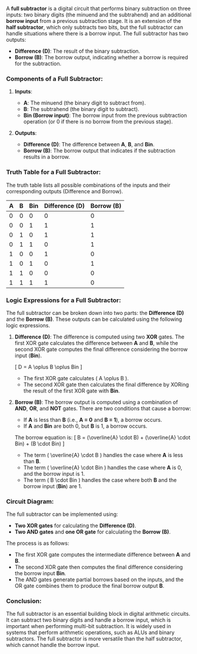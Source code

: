 A **full subtractor** is a digital circuit that performs binary subtraction on three inputs: two binary digits (the minuend and the subtrahend) and an additional **borrow input** from a previous subtraction stage. It is an extension of the **half subtractor**, which only subtracts two bits, but the full subtractor can handle situations where there is a borrow input. The full subtractor has two outputs:

- **Difference (D)**: The result of the binary subtraction.
- **Borrow (B)**: The borrow output, indicating whether a borrow is required for the subtraction.

### Components of a Full Subtractor:
1. **Inputs**:
   - **A**: The minuend (the binary digit to subtract from).
   - **B**: The subtrahend (the binary digit to subtract).
   - **Bin (Borrow input)**: The borrow input from the previous subtraction operation (or 0 if there is no borrow from the previous stage).

2. **Outputs**:
   - **Difference (D)**: The difference between **A**, **B**, and **Bin**.
   - **Borrow (B)**: The borrow output that indicates if the subtraction results in a borrow.

### Truth Table for a Full Subtractor:
The truth table lists all possible combinations of the inputs and their corresponding outputs (Difference and Borrow).

| A | B | Bin | Difference (D) | Borrow (B) |
|---|---|-----|----------------|------------|
| 0 | 0 |  0  |       0        |     0      |
| 0 | 0 |  1  |       1        |     1      |
| 0 | 1 |  0  |       1        |     1      |
| 0 | 1 |  1  |       0        |     1      |
| 1 | 0 |  0  |       1        |     0      |
| 1 | 0 |  1  |       0        |     1      |
| 1 | 1 |  0  |       0        |     0      |
| 1 | 1 |  1  |       1        |     0      |

### Logic Expressions for a Full Subtractor:
The full subtractor can be broken down into two parts: the **Difference (D)** and the **Borrow (B)**. These outputs can be calculated using the following logic expressions.

1. **Difference (D)**:
   The difference is computed using two **XOR** gates. The first XOR gate calculates the difference between **A** and **B**, while the second XOR gate computes the final difference considering the borrow input (**Bin**).

   \[
   D = A \oplus B \oplus Bin
   \]
   - The first XOR gate calculates \( A \oplus B \).
   - The second XOR gate then calculates the final difference by XORing the result of the first XOR gate with **Bin**.

2. **Borrow (B)**:
   The borrow output is computed using a combination of **AND**, **OR**, and **NOT** gates. There are two conditions that cause a borrow:
   - If **A** is less than **B** (i.e., **A = 0** and **B = 1**), a borrow occurs.
   - If **A** and **Bin** are both 0, but **B** is 1, a borrow occurs.

   The borrow equation is:
   \[
   B = (\overline{A} \cdot B) + (\overline{A} \cdot Bin) + (B \cdot Bin)
   \]
   - The term \( \overline{A} \cdot B \) handles the case where **A** is less than **B**.
   - The term \( \overline{A} \cdot Bin \) handles the case where **A** is 0, and the borrow input is 1.
   - The term \( B \cdot Bin \) handles the case where both **B** and the borrow input (**Bin**) are 1.

### Circuit Diagram:
The full subtractor can be implemented using:
- **Two XOR gates** for calculating the **Difference (D)**.
- **Two AND gates** and **one OR gate** for calculating the **Borrow (B)**.

The process is as follows:
- The first XOR gate computes the intermediate difference between **A** and **B**.
- The second XOR gate then computes the final difference considering the borrow input **Bin**.
- The AND gates generate partial borrows based on the inputs, and the OR gate combines them to produce the final borrow output **B**.


### Conclusion:
The full subtractor is an essential building block in digital arithmetic circuits. It can subtract two binary digits and handle a borrow input, which is important when performing multi-bit subtraction. It is widely used in systems that perform arithmetic operations, such as ALUs and binary subtractors. The full subtractor is more versatile than the half subtractor, which cannot handle the borrow input.
